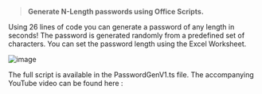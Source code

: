 > **Generate N-Length passwords using Office Scripts.**

Using 26 lines of code you can generate a password of any length in seconds! 
The password is generated randomly from a predefined set of characters. You can set the password length using the Excel Worksheet. 

![image](https://user-images.githubusercontent.com/47678539/170149735-39fbe434-5016-4fed-b56a-cb8ee782780d.png)

The full script is available in the PasswordGenV1.ts file.
The accompanying YouTube video can be found here : 
